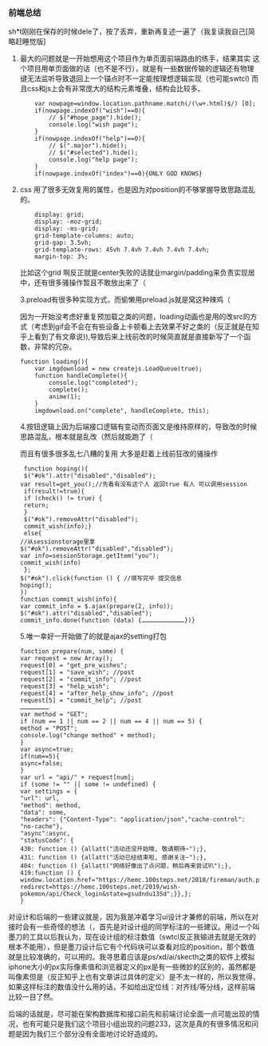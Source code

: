 ### 前端总结

 sh*t刚刚在保存的时候dele了，按了丢弃，重新再复述一遍了（我复读我自己[简略赶睡觉版]

1. 最大的问题就是一开始想用这个项目作为单页面前端路由的练手，结果其实 这个项目用单页面做的话（也不是不行），就是有一些数据传输的逻辑还有物理键无法监听导致退回上一个锚点时不一定能按理想逻辑实现（也可能swtcl) 而且css和js上会有非常庞大的结构元素堆叠，结构会比较多。

   ```
       var nowpage=window.location.pathname.match(/(\w+.html)$/) [0];
       if(nowpage.indexOf("wish")==0){
           // $("#hope_page").hide();
           console.log("wish page");
       }
       if(nowpage.indexOf("help")==0){
           // $(".major").hide();
           // $("#selected").hide();
           console.log("help page");
       }
       if(nowpage.indexOf("index")==0){ONLY GOD KNOWS}
   ```

2. css 用了很多无效复用的属性，也是因为对position的不够掌握导致思路混乱的。

   ```
       display: grid;
       display: -moz-grid;
       display: -ms-grid;
       grid-template-columns: auto;
       grid-gap: 3.5vh;
       grid-template-rows: 45vh 7.4vh 7.4vh 7.4vh 7.4vh;
       margin-top: 3%;
   ```

   比如这个grid 啊反正就是center失败的话就业margin/padding来负责实现居中，还有很多骚操作暂且不敢放出来了（

   3.preload有很多种实现方式，而偷懒用preload.js就是窝这种辣鸡（

   因为一开始没考虑好重复预加载之类的问题，loading动画也是用的改src的方式（考虑到gif会不会在有些设备上卡顿看上去效果不好之类的（反正就是在知乎上看到了有文章说)),导致后来上线前改的时候简直就是直接新写了一个函数，非常的冗杂。

   ```
   function loading(){
       var imgdownload = new createjs.LoadQueue(true);
       function handleComplete(){
           console.log("completed");
           complete();
           anime(1);
       }
       imgdownload.on("complete", handleComplete, this);
   ```

   4.按钮逻辑上因为后端接口逻辑有变动而页面又是维持原样的，导致改的时候思路混乱，根本就是乱改（然后就能跑了（

   而且有很多很多乱七八糟的复用 大多是赶着上线前狂改的骚操作

   ```
    function hoping(){
    $("#ok").attr("disabled","disabled");
   var result=get_you();//先看有没有这个人 返回true 有人 可以调用session
    if(result!=true){
    if (check() != true) {
    return;
    }
    $("#ok").removeAttr("disabled");
    commit_wish(info);}
    else{
   //从sessionstorage里拿 
   $("#ok").removeAttr("disabled","disabled");
   var info=sessionStorage.getItem("you");
   commit_wish(info)
    };
   $("#ok").click(function () { //填写完毕 提交信息
   hoping();
   })
   function commit_wish(info){
   var commit_info = $.ajax(prepare(2, info));
   $("#ok").attr("disabled","disabled");
   commit_info.done(function (data) {………………………………})}
   ```

   5.唯一幸好一开始做了的就是ajax的setting打包

   ```
   function prepare(num, some) {
   var request = new Array();
   request[0] = "get_pre_wishes";
   request[1] = "save_wish"; //post
   request[2] = "commit_info"; //post
   request[3] = "help_wish";
   request[4] = "after_help_show_info"; //post
   request[5] = "commit_help"; //post
   ……………………
   var method = "GET";
   if (num == 1 || num == 2 || num == 4 || num == 5) {
   method = "POST";
   console.log("change method" + method);
   }
   var async=true;
   if(num==5){
   async=false;
   }
   var url = "api/" + request[num];
   if (some != "" || some != undefined) {
   var settings = {
   "url": url,
   "method": method,
   "data": some,
   "headers": {"Content-Type": "application/json","cache-control": "no-cache"},
   "async":async,
   "statusCode": {
   430: function () {allatt("活动还没开始哦, 敬请期待~");},
   431: function () {allatt("活动已经结束啦, 感谢关注~");},
   404: function () {allatt("网络好像出了点问题，稍后再来尝试叭");},
   419:function () {                            window.location.href="https://hemc.100steps.net/2018/fireman/auth.php?redirect=https://hemc.100steps.net/2019/wish-pokemon/api/Check_login&state=gsudndu13Sd";}},};
   }
   ```

对设计和后端的一些建议就是，因为我是冲着学习ui设计才兼修的前端，所以在对接时会有一些奇怪的想法（，首先是对设计组的同学标注的一些建议。用过一个叫墨刀的工具以后我认为，现在设计组的标注数值（swtcl反正我输进去就是无效的 根本不能用），但是墨刀设计后它有个代码块可以查看对应的position，那个数值就是比较准确的，可以用的。我寻思着应该是ps/xd/ai/skecth之类的软件上模拟iphone大小的px实际像素值和浏览器定义的px是有一些微妙的区别的，虽然都是叫像素但是（反正知乎上也有文章讲过具体的定义）是不太一样的，所以我觉得，如果这样标注的数值没什么用的话，不如给出定位线：对齐线/等分线，这样前端比较一目了然。

后端的话就是，尽可能在架构数据库和接口前先和前端讨论全面一点可能出现的情况，也有可能只是我们这个项目小组出现的问题233，这次是真的有很多情况和问题是因为我们三个部分没有全面地讨论好造成的。